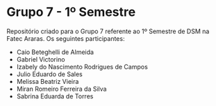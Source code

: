 # Grupo 7 - 1º Semestre
Repositório criado para o Grupo 7 referente ao 1º Semestre de DSM na Fatec Araras.
Os seguintes participantes:
- Caio Beteghelli de Almeida
- Gabriel Victorino
- Izabely do Nascimento Rodrigues de Campos
- Julio Eduardo de Sales
- Melissa Beatriz Vieira
- Miran Romeiro Ferreira da Silva
- Sabrina Eduarda de Torres

